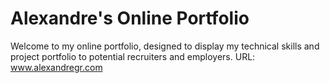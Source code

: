 # Alexandre's Online Portfolio

Welcome to my online portfolio, designed to display my technical skills and project portfolio to potential recruiters and employers.
URL: www.alexandregr.com
